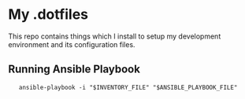 # My .dotfiles

This repo contains things which I install to setup my development environment and its configuration files.

## Running Ansible Playbook

```
   ansible-playbook -i "$INVENTORY_FILE" "$ANSIBLE_PLAYBOOK_FILE"
```